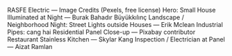 RASFE Electric — Image Credits (Pexels, free license)
Hero: Small House Illuminated at Night — Burak Bahadır Büyükkılınç
Landscape / Neighborhood Night: Street Lights outside Houses — Erik Mclean
Industrial Pipes: cang hai
Residential Panel Close-up — Pixabay contributor
Restaurant Stainless Kitchen — Skylar Kang
Inspection / Electrician at Panel — Aizat Ramlan
